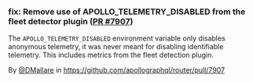 ### fix: Remove use of APOLLO_TELEMETRY_DISABLED from the fleet detector plugin ([PR #7907](https://github.com/apollographql/router/pull/7907))


The `APOLLO_TELEMETRY_DISABLED` environment variable only disables anonymous telemetry, it was never meant for disabling identifiable telemetry. This includes metrics from the fleet detection plugin.

By [@DMallare](https://github.com/DMallare) in https://github.com/apollographql/router/pull/7907